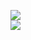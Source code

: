 [![](https://img.shields.io/badge/Made%20With-Github%20Spray-lightgrey.svg?style=for-the-badge&logo=github)](https://github.com/Annihil/github-spray#17922)  
[![](https://i.imgur.com/2DrTn0Z.gif)](https://github.com/Annihil/github-spray)